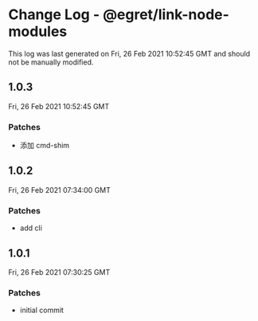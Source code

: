 # Change Log - @egret/link-node-modules

This log was last generated on Fri, 26 Feb 2021 10:52:45 GMT and should not be manually modified.

## 1.0.3
Fri, 26 Feb 2021 10:52:45 GMT

### Patches

- 添加 cmd-shim

## 1.0.2
Fri, 26 Feb 2021 07:34:00 GMT

### Patches

- add cli

## 1.0.1
Fri, 26 Feb 2021 07:30:25 GMT

### Patches

- initial commit

